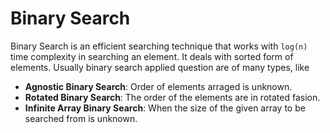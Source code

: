 # Binary Search
Binary Search is an efficient searching technique that works with `log(n)` time complexity in searching an element. It deals with sorted form of elements. Usually binary search applied question are of many types, like
- **Agnostic Binary Search**: Order of elements arraged is unknown.
- **Rotated Binary Search**: The order of the elements are in rotated fasion.
- **Infinite Array Binary Search**: When the size of the given array to be searched from is unknown.